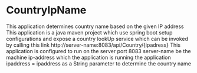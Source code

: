 # CountryIpName
This application determines country name based on the given IP address 
This application is a java maven project which use spring boot setup configurations and expose a country lookUp service which can be invoked by calling this link 
http://server-name:8083/api/Country/{ipadress}
This application is configured to run on the server port 8083
server-name be the machine ip-address which the application is running the application 
ipaddress = ipaddress as a String parameter to determine the country name
